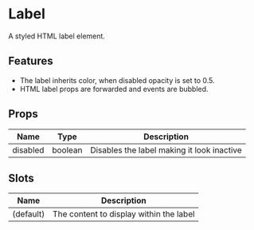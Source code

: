 # Label

A styled HTML label element.

<script>
    import Example from './LabelExample.svelte';
    import ThemePropCard from '../ThemePropCard.svelte';
</script>

<Example />

## Features

- The label inherits color, when disabled opacity is set to 0.5.
- HTML label props are forwarded and events are bubbled.

## Props

| Name     | Type    | Description                                |
| -------- | ------- | ------------------------------------------ |
| disabled | boolean | Disables the label making it look inactive |

## Slots

| Name      | Description                             |
| --------- | --------------------------------------- |
| (default) | The content to display within the label |
